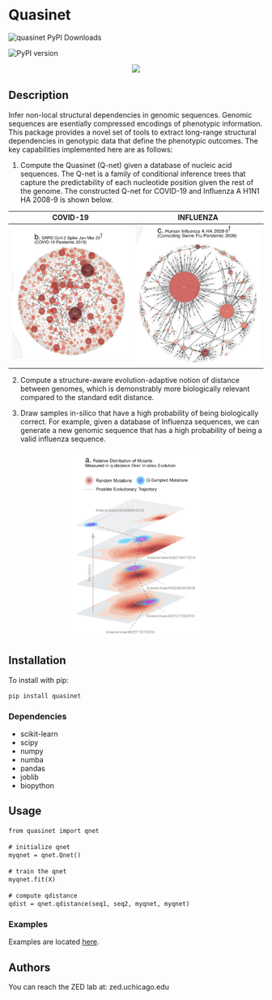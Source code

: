 # Quasinet

![quasinet PyPI Downloads](https://img.shields.io/pypi/dm/quasinet.svg)

![PyPI version](https://badge.fury.io/py/quasinet.svg)


<p align="center">
    <img src="http://zed.uchicago.edu/logo/logozed1.png">
</p>


## Description

Infer non-local structural dependencies in genomic sequences. Genomic sequences are esentially compressed encodings of phenotypic information. This package provides a novel set of tools to extract long-range structural dependencies in genotypic data that define the phenotypic outcomes. The key capabilities implemented here are as follows: 

1. Compute the Quasinet (Q-net) given a database of nucleic acid sequences. The Q-net is a family of conditional inference trees that capture the predictability of each nucleotide position given the rest of the genome. The constructed Q-net for COVID-19 and Influenza A H1N1 HA 2008-9 is shown below.

COVID-19                   |  INFLUENZA
:-------------------------:|:-------------------------:
![](images/covid19.png)  | ![](images/influenza.png)



2. Compute a structure-aware evolution-adaptive notion of distance between genomes, which is demonstrably more biologically relevant compared to the standard edit distance. 

3. Draw samples in-silico that have a high probability of being biologically correct. For example, given a database of Influenza sequences, we can generate a new genomic sequence that has a high probability of being a valid influenza sequence.

<!-- ![Sampling](images/sampling.png){ width=25% } -->

<p align="center">
    <img src="images/sampling.png" width="50%" height="50%">
</p>

## Installation

To install with pip:

```
pip install quasinet
```

### Dependencies

* scikit-learn 
* scipy 
* numpy 
* numba 
* pandas 
* joblib 
* biopython

## Usage

```
from quasinet import qnet

# initialize qnet
myqnet = qnet.Qnet()

# train the qnet
myqnet.fit(X)

# compute qdistance
qdist = qnet.qdistance(seq1, seq2, myqnet, myqnet) 
```
 
### Examples

Examples are located [here](examples/).

## Authors

You can reach the ZED lab at: zed.uchicago.edu